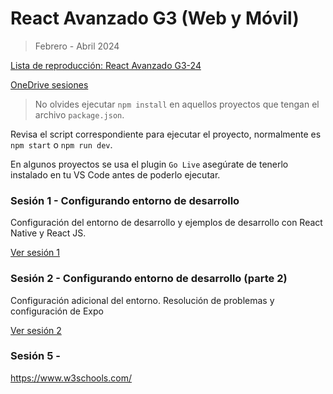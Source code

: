 # React Avanzado G3 (Web y Móvil)

> Febrero - Abril 2024

[Lista de reproducción: React Avanzado G3-24]()

[OneDrive sesiones](https://utmedu-my.sharepoint.com/:f:/g/personal/alan_jimenez_tecmilenio_mx/EirxFqrpjnFMn0lEG56Ch20BXQ9KDZGDu7vdL1OfCEn0cw?e=oovQdp)

> No olvides ejecutar `npm install` en aquellos proyectos que tengan el archivo `package.json`.

Revisa el script correspondiente para ejecutar el proyecto, normalmente es `npm start` o `npm run dev`.

En algunos proyectos se usa el plugin `Go Live` asegúrate de tenerlo instalado en tu VS Code antes de poderlo ejecutar.

### Sesión 1 - Configurando entorno de desarrollo

Configuración del entorno de desarrollo y ejemplos de desarrollo con React Native y React JS.

[Ver sesión 1]()

### Sesión 2 - Configurando entorno de desarrollo (parte 2)

Configuración adicional del entorno. Resolución de problemas y configuración de Expo

[Ver sesión 2]()

### Sesión 5 -

https://www.w3schools.com/


